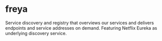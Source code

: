 # freya
Service discovery and registry that overviews our services and delivers endpoints and service addresses on demand. Featuring Netflix Eureka as underlying discovery service.
